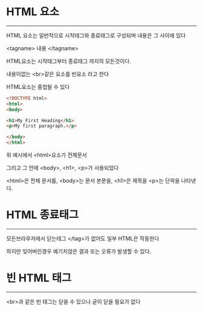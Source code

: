 # HTML 요소
-------------

HTML 요소는 일반적으로 시작태그와 종료태그로 구성되며 내용은 그 사이에 있다

\<tagname> 내용 \</tagname>

HTML요소는 시작태그부터 종료태그 까지의 모든것이다.

내용이없는 \<br>같은 요소를 빈요소 라고 한다

HTML요소는 중첩될 수 있다

```html
<!DOCTYPE html>
<html>
<body>

<h1>My First Heading</h1>
<p>My first paragraph.</p>

</body>
</html>
```

위 예시에서 \<html>요소가 전체문서

그리고 그 안에 \<body>, \<h1>, \<p>가 사용되었다

\<html>은 전체 문서를, \<body>는 문서 본문을, \<h1>은 제목을 \<p>는 단락을 나타낸다.

# HTML 종료태그
--------------

모든브라우저에서 닫는태그 \</tag>가 없어도 일부  HTML은 작동한다

하지만 잊어버린경우 예기치않은 결과 또는 오류가 발생할 수 있다.

# 빈 HTML 태그
-------------

\<br>과 같은 빈 태그는 닫을 수 있으나 굳이 닫을 필요가 없다
